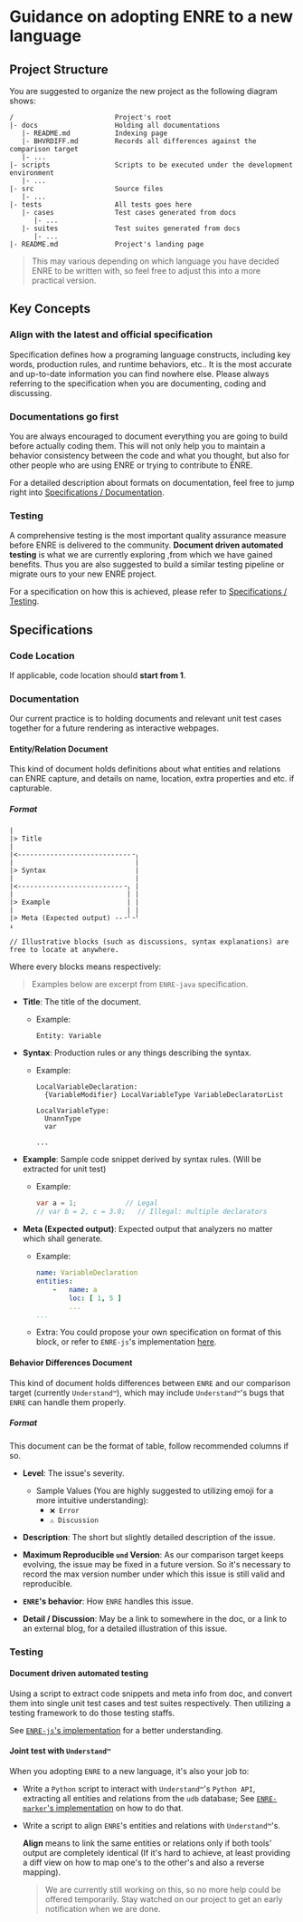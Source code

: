 # Guidance on adopting ENRE to a new language

## Project Structure

You are suggested to organize the new project as the following diagram shows:

```text
/                         Project's root
|- docs                   Holding all documentations
   |- README.md           Indexing page
   |- BHVRDIFF.md         Records all differences against the comparison target
   |- ...
|- scripts                Scripts to be executed under the development environment
   |- ...
|- src                    Source files
   |- ...
|- tests                  All tests goes here
   |- cases               Test cases generated from docs
      |- ...
   |- suites              Test suites generated from docs
      |- ...
|- README.md              Project's landing page
```

> This may various depending on which language you have decided ENRE to be written with, so feel free to adjust this into a more practical version.

## Key Concepts

### Align with the latest and official specification

Specification defines how a programing language constructs, including key words, production rules, and runtime behaviors, etc.. It is the most accurate and up-to-date information you can find nowhere else. Please always referring to the specification when you are documenting, coding and discussing.

### Documentations go first

You are always encouraged to document everything you are going to build before actually coding them. This will not only help you to maintain a behavior consistency between the code and what you thought, but also for other people who are using ENRE or trying to contribute to ENRE.

For a detailed description about formats on documentation, feel free to jump right into [Specifications / Documentation](#documentation).

### Testing

A comprehensive testing is the most important quality assurance measure before ENRE is delivered to the community. **Document driven automated testing** is what we are currently exploring ,from which we have gained benefits. Thus you are also suggested to build a similar testing pipeline or migrate ours to your new ENRE project.

For a specification on how this is achieved, please refer to [Specifications / Testing](#testing-1).

## Specifications

### Code Location

If applicable, code location should **start from 1**.

### Documentation

Our current practice is to holding documents and relevant unit test cases together for a future rendering as interactive webpages.

#### Entity/Relation Document

This kind of document holds definitions about what entities and relations can ENRE capture, and details on name, location, extra properties and etc. if capturable.

##### Format

```text
|
|> Title
|
|<----------------------------╶╷
|                              |
|> Syntax                      |
|                              |
|<--------------------------╶╷ |
|                            | |
|> Example                   | |
|                            | |
|> Meta (Expected output) --╶╵╶╵
↓

// Illustrative blocks (such as discussions, syntax explanations) are free to locate at anywhere.
```

Where every blocks means respectively:

> Examples below are excerpt from `ENRE-java` specification.

* **Title**: The title of the document.
  + Example:
    ```text
    Entity: Variable
    ```

* **Syntax**: Production rules or any things describing the syntax.
  + Example:
    ```text
    LocalVariableDeclaration:
      {VariableModifier} LocalVariableType VariableDeclaratorList
    
    LocalVariableType:
      UnannType
      var
    
    ...
    ```

* **Example**: Sample code snippet derived by syntax rules. (Will be extracted for unit test)
  + Example:
    ```java
    var a = 1;            // Legal
    // var b = 2, c = 3.0;   // Illegal: multiple declarators
    ```

* **Meta (Expected output)**: Expected output that analyzers no matter which shall generate.
  + Example:
    ```yaml
    name: VariableDeclaration
    entities:
        -   name: a
            loc: [ 1, 5 ]
            ...
    ...
    ```
  + Extra: You could propose your own specification on format of this block, or refer to `ENRE-js`'s implementation [here](https://github.com/xjtu-enre/ENRE-NT.js/blob/main/scripts/md2/metaSchema.mjs).

#### Behavior Differences Document

This kind of document holds differences between `ENRE` and our comparison target (currently `Understand™`), which may include `Understand™`'s bugs that `ENRE` can handle them properly.

##### Format

This document can be the format of table, follow recommended columns if so.

* **Level**: The issue's severity.
  + Sample Values (You are highly suggested to utilizing emoji for a more intuitive understanding):
    - `❌ Error`
    - `⚠️ Discussion`

* **Description**: The short but slightly detailed description of the issue.

* **Maximum Reproducible `und` Version**: As our comparison target keeps evolving, the issue may be fixed in a future version. So it's necessary to record the max version number under which this issue is still valid and reproducible.

* **`ENRE`'s behavior**: How `ENRE` handles this issue.

* **Detail / Discussion**: May be a link to somewhere in the doc, or a link to an external blog, for a detailed illustration of this issue.

### Testing

#### Document driven automated testing

Using a script to extract code snippets and meta info from doc, and convert them into single unit test cases and test suites respectively. Then utilizing a testing framework to do those testing staffs.

See [`ENRE-js`'s implementation](https://github.com/xjtu-enre/ENRE-NT.js/blob/main/scripts/md2.mjs) for a better understanding.

#### Joint test with `Understand™`

When you adopting `ENRE` to a new language, it's also your job to:

* Write a `Python` script to interact with `Understand™`'s `Python API`, extracting all entities and relations from the `udb` database;
  See [`ENRE-marker`'s implementation](https://github.com/xjtu-enre/ENRE-marker/tree/main/input/java) on how to do that.

* Write a script to align `ENRE`'s entities and relations with `Understand™`'s.

  **Align** means to link the same entities or relations only if both tools' output are completely identical (If it's hard to achieve, at least providing a diff view on how to map one's to the other's and also a reverse mapping).

  > We are currently still working on this, so no more help could be offered temporarily. Stay watched on our project to get an early notification when we are done.

